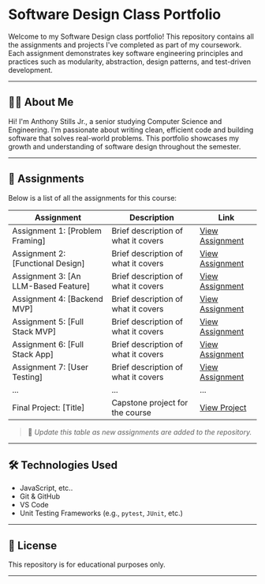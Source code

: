 # Software Design Class Portfolio

Welcome to my Software Design class portfolio! This repository contains all the assignments and projects I've completed as part of my coursework. Each assignment demonstrates key software engineering principles and practices such as modularity, abstraction, design patterns, and test-driven development.

---

## 🧑‍💻 About Me

Hi! I'm Anthony Stills Jr., a senior studying Computer Science and Engineering. I'm passionate about writing clean, efficient code and building software that solves real-world problems. This portfolio showcases my growth and understanding of software design throughout the semester.

---

## 📁 Assignments

Below is a list of all the assignments for this course:

| Assignment | Description | Link |
|------------|-------------|------|
| Assignment 1: [Problem Framing] | Brief description of what it covers | [View Assignment](assignments/assignment1) |
| Assignment 2: [Functional Design] | Brief description of what it covers | [View Assignment](assignments/assignment2) |
| Assignment 3: [An LLM-Based Feature] | Brief description of what it covers | [View Assignment](assignments/assignment3) |
| Assignment 4: [Backend MVP] | Brief description of what it covers | [View Assignment](assignments/assignment4) |
| Assignment 5: [Full Stack MVP] | Brief description of what it covers | [View Assignment](assignments/assignment5) |
| Assignment 6: [Full Stack App] | Brief description of what it covers | [View Assignment](assignments/assignment6) |
| Assignment 7: [User Testing] | Brief description of what it covers | [View Assignment](assignments/assignment7) |
| ... | ... | ... |
| Final Project: [Title] | Capstone project for the course | [View Project](./final-project) |

> 🔄 *Update this table as new assignments are added to the repository.*

---

## 🛠️ Technologies Used

- JavaScript, etc.. 
- Git & GitHub
- VS Code 
- Unit Testing Frameworks (e.g., `pytest`, `JUnit`, etc.)

---

## 📜 License

This repository is for educational purposes only.

---
